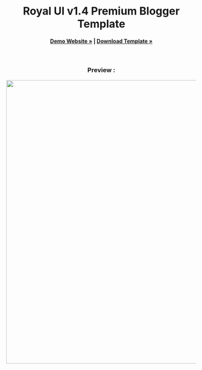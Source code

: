 <h1 align="center">
  Royal UI v1.4 Premium Blogger Template
</h1>
<h4 align="center"><a href="https://go.nullarcode.com/CydUkg"><strong>Demo Website »</strong></a> | <a href="https://mkomsel.com/download/eOggy4jaRp67Gsu"><strong>Download Template »</strong></a>
</h4>
</br>  
<h3 align="center">
<strong> Preview : </strong>
</h3>
<p align="center">
  <img src="https://i.ibb.co/7zzQQHY/q5x-Yp-Iy8-Ee2-BJg-JCr-BEAAw.png" width="750"/>
</p>

